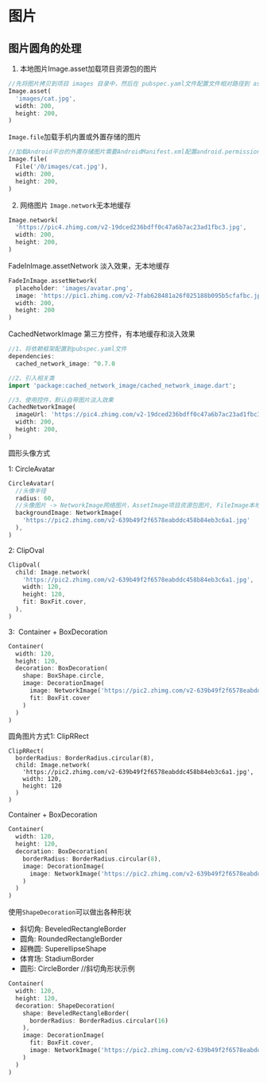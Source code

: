 # 图片

## 图片圆角的处理
1. 本地图片Image.asset加载项目资源包的图片
```dart
//先将图片拷贝到项目 images 目录中，然后在 pubspec.yaml文件配置文件相对路径到 assets 
Image.asset(
  'images/cat.jpg',
  width: 200,
  height: 200,
)
```

`Image.file`加载手机内置或外置存储的图片
```dart
//加载Android平台的外置存储图片需要AndroidManifest.xml配置android.permission.READ_EXTERNAL_STORAGE权限
Image.file(
  File('/0/images/cat.jpg'),
  width: 200,
  height: 200,
)
```
2. 网络图片
`Image.network`无本地缓存
```dart
Image.network(
  'https://pic4.zhimg.com/v2-19dced236bdff0c47a6b7ac23ad1fbc3.jpg',
  width: 200,
  height: 200,
)
```
FadeInImage.assetNetwork 淡入效果，无本地缓存

```dart
FadeInImage.assetNetwork(
  placeholder: 'images/avatar.png',
  image: 'https://pic1.zhimg.com/v2-7fab628481a26f025188b095b5cfafbc.jpg',
  width: 200,
  height: 200
)
```
CachedNetworkImage 第三方控件，有本地缓存和淡入效果

```dart
//1、将依赖框架配置到pubspec.yaml文件
dependencies:
  cached_network_image: ^0.7.0

//2、引入相关类
import 'package:cached_network_image/cached_network_image.dart';

//3、使用控件，默认自带图片淡入效果
CachedNetworkImage(
  imageUrl: 'https://pic4.zhimg.com/v2-19dced236bdff0c47a6b7ac23ad1fbc3.jpg',
  width: 200,
  height: 200,
)
```

圆形头像方式

1: CircleAvatar

```dart
CircleAvatar(
  //头像半径
  radius: 60,
  //头像图片 -> NetworkImage网络图片，AssetImage项目资源包图片, FileImage本地存储图片
  backgroundImage: NetworkImage(
    'https://pic2.zhimg.com/v2-639b49f2f6578eabddc458b84eb3c6a1.jpg'
  ),
)
```
2: ClipOval

```dart
ClipOval(
  child: Image.network(
    'https://pic2.zhimg.com/v2-639b49f2f6578eabddc458b84eb3c6a1.jpg',
    width: 120,
    height: 120,
    fit: BoxFit.cover,
  ),
)
```

3:  Container + BoxDecoration

```dart
Container(
  width: 120,
  height: 120,
  decoration: BoxDecoration(
    shape: BoxShape.circle,
    image: DecorationImage(
      image: NetworkImage('https://pic2.zhimg.com/v2-639b49f2f6578eabddc458b84eb3c6a1.jpg'),
      fit: BoxFit.cover
    )
  )
)
```

圆角图片方式1: ClipRRect

```
ClipRRect(
  borderRadius: BorderRadius.circular(8),
  child: Image.network(
    'https://pic2.zhimg.com/v2-639b49f2f6578eabddc458b84eb3c6a1.jpg',
    width: 120,
    height: 120
  )
)
```

Container  + BoxDecoration

```dart
Container(
  width: 120,
  height: 120,
  decoration: BoxDecoration(
    borderRadius: BorderRadius.circular(8),
    image: DecorationImage(
      image: NetworkImage('https://pic2.zhimg.com/v2-639b49f2f6578eabddc458b84eb3c6a1.jpg')
    )
  )
)
```

使用`ShapeDecoration`可以做出各种形状
* 斜切角: BeveledRectangleBorder
* 圆角: RoundedRectangleBorder
* 超椭圆: SuperellipseShape
* 体育场: StadiumBorder
* 圆形: CircleBorder //斜切角形状示例
```dart
Container(
  width: 120,
  height: 120,
  decoration: ShapeDecoration(
    shape: BeveledRectangleBorder(
      borderRadius: BorderRadius.circular(16)
    ),
    image: DecorationImage(
      fit: BoxFit.cover,
      image: NetworkImage('https://pic2.zhimg.com/v2-639b49f2f6578eabddc458b84eb3c6a1.jpg')
    )
  )
)
```